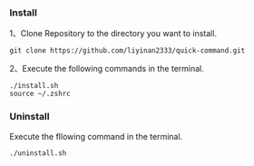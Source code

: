 ### Install
1、Clone Repository to the directory you want to install.
```shell
git clone https://github.com/liyinan2333/quick-command.git
```
2、Execute the following commands in the terminal.
```shell
./install.sh
source ~/.zshrc
```

### Uninstall
Execute the fllowing command in the terminal.
```shell
./uninstall.sh
```
